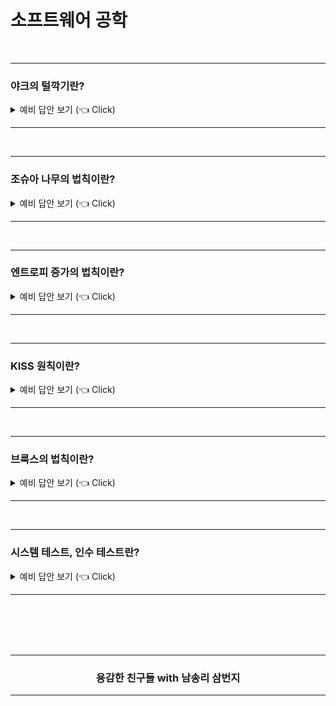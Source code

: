 # 소프트웨어 공학


<br />

-----------------------

### 야크의 털깍기란? 

<details>
   <summary> 예비 답안 보기 (👈 Click)</summary>
<br />

- 야크라는 가축은 몸을 뒤덮고 있는 털이 매우 많습니다. 여름이 되기 전에 털을 깎아주어야하는데 몸통의 털을 깎기까지 상당히 많은 양의 털을 깍아야합니다. 
- 개발자가 하나의 문제에 몰두하다보면 마치 위와 같은 상황에 마주할 때가 있습니다. 어떤 문제를 해결하려고 봤더니, 다른 문제가 계속 나와 좀처럼 몸통에 해당하는, 해결하고자 하는 문제의 해결에 도달하지 못하려고 하는 상황입니다.
- 이를 막기 위해서는 복잡한 코드를 읽거나 쓸때는 메모해 가며 작업하는 것이 좋습니다. 혹은 시간이나 비용을 고려하거나 목적을 고려했을 때 맞지 않다면 작업을 멈추고 다른 길을 찾아보는 것도 방법입니다.

</details>

-----------------------

<br />

-----------------------

### 조슈아 나무의 법칙이란?

<details>
   <summary> 예비 답안 보기 (👈 Click)</summary>
<br />

- 어떤 사람이 식물도감에서 조슈아 나무를 처음으로 알게 되었습니다. 책을 읽으며 그 사람은 자기가 오랫동안 살던 마을에서 전혀 본 적이 없는 나무라고 생각했습니다. 그런데 집 밖을 나오자 길목에 곳곳마다 조슈아 나무가 있는 것을 발했습니다.
- 사람은 이름을 아는 순간 비로소 보이게 됩니다. 이름이 없다면 보이지 않았을 것입니다.
- 디자인 패턴은 이지 존재하던 설계 노하우에 이름을 붙여 재사용할 수 있도록 만들었습니다.
- 팀 내에서 유비쿼터스 언어를 사용합니다. 즉 해당 문제 영역의 각 요소를 정확하게 표현하는 팀 공통 언어입니다. 이 언어가 없다면 모두 제멋대로 따로 단어를 만들어서 사용할 것이기 때문입니다. 

</details>

-----------------------

<br />

-----------------------

### 엔트로피 증가의 법칙이란?

<details>
   <summary> 예비 답안 보기 (👈 Click)</summary>
<br />

- 엔트로피란 물리학 용어로 무질서한 정도를 나타냅니다. 열역학 법칙에 의하면 우주의 엔트로피는 증가합니다.
- 소프트웨어 개발에 있어서 코드를 그대로 두면 무질서함이 증대됩니다.
- 엔트로피는 다음과 같이 증가합니다. 

- __1. 경직됨:__ 하나의 모듈 변경으로 인해 종속된 모듈을 연쇄적으로 수정해야하는 경우 
- __2. 깨지기 쉬움:__ 단 하나의 변경으로 인해 다른 많은 부분이 망가져 버리는 경우 
- __3. 이식성 없음:__ 다른 환경으로 이식하기 어렵다.
- __4. 다루기 어려움:__ 설계 구조에 유연성이 없다. 
- __5. 복잡함:__ 코드에 불필요한 요소 많음(ex. 앞으로의 사양 변경에 맞추어 너무 많은 장치를 넣은 경우)
- __6. 같은 코드의 반복__
- __7. 불투명함:__ 코드를 이해하기 어려움

</details>

-----------------------

<br />

-----------------------

### KISS 원칙이란?

<details>
   <summary> 예비 답안 보기 (👈 Click)</summary>
<br />

- Keep It Simple, Stupid / Keep it Short and Simple. 
- 코드는 아무생각없이 수정하면 복잡해지고 무질서해진다. 이는 읽기 어렵고 수정하기 어려워진다. 

</details>

-----------------------

<br />

-----------------------

### 브룩스의 법칙이란?

<details>
   <summary> 예비 답안 보기 (👈 Click)</summary>
<br />

- 일정이 늦어지고 있는 소프트웨어 개발 프로젝트에서 지연을 막기 위해 후반에 사람을 추가하면 오히려 지연이 한층 더 초래된다.
- 프로젝트의 공수(일정한 작업에 필요한 인원수를 노동시간 또는 노동일로 나타낸 수치는 맨먼스로 환산된다. 몇 명(men)이 몇 개월(month) 투입외서 일하는지를 계산하므로 man * month 공식이 성립된다.
- 그렇다면 month를 줄이기 위해서 더 많은 man을 투입한다고 month가 줄어들지는 않는다.

</details>

-----------------------

<br />

-----------------------

### 시스템 테스트, 인수 테스트란?

<details>
   <summary> 예비 답안 보기 (👈 Click)</summary>
<br />

- [osb0728.tistory.com/27](https://osb0728.tistory.com/27)

</details>

-----------------------

<br />
<br />


<br />
<br />
<div align=center>
  <hr />
    <h3> 용감한 친구들 with 남송리 삼번지 </h3>
  <hr />
</div>
   
